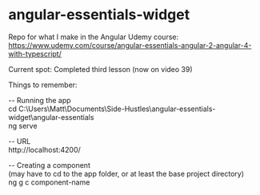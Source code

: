 # angular-essentials-widget

Repo for what I make in the Angular Udemy course: https://www.udemy.com/course/angular-essentials-angular-2-angular-4-with-typescript/

Current spot: Completed third lesson (now on video 39)

Things to remember:

-- Running the app <br/>
cd C:\Users\Matt\Documents\Side-Hustles\angular-essentials-widget\angular-essentials <br/>
ng serve

-- URL <br/>
http://localhost:4200/

-- Creating a component <br/>
(may have to cd to the app folder, or at least the base project directory) <br/>
ng g c component-name
